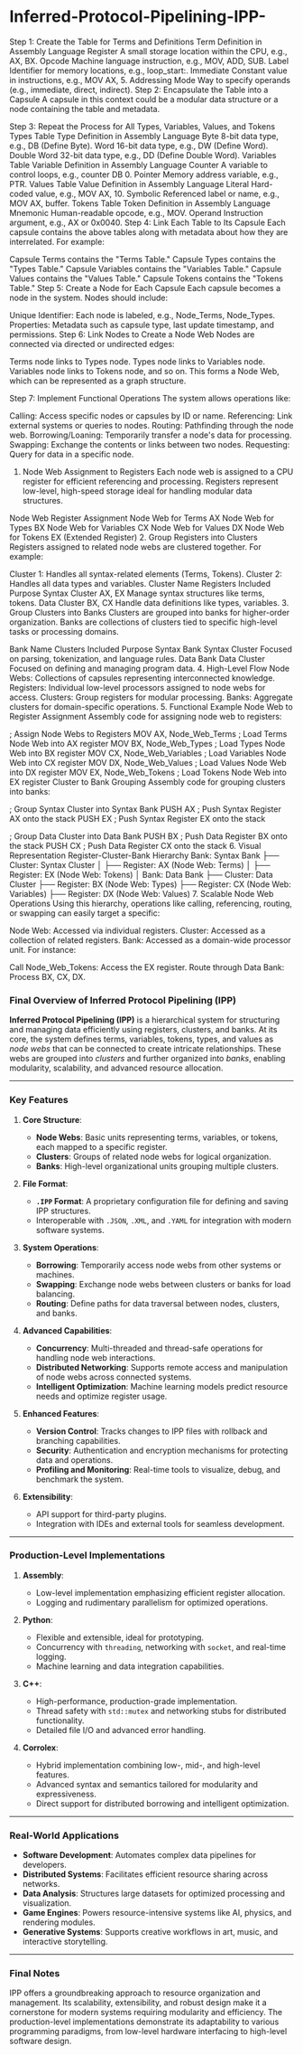 # Inferred-Protocol-Pipelining-IPP-

Step 1: Create the Table for Terms and Definitions
Term	Definition in Assembly Language
Register	A small storage location within the CPU, e.g., AX, BX.
Opcode	Machine language instruction, e.g., MOV, ADD, SUB.
Label	Identifier for memory locations, e.g., loop_start:.
Immediate	Constant value in instructions, e.g., MOV AX, 5.
Addressing Mode	Way to specify operands (e.g., immediate, direct, indirect).
Step 2: Encapsulate the Table into a Capsule
A capsule in this context could be a modular data structure or a node containing the table and metadata.

Step 3: Repeat the Process for All Types, Variables, Values, and Tokens
Types Table
Type	Definition in Assembly Language
Byte	8-bit data type, e.g., DB (Define Byte).
Word	16-bit data type, e.g., DW (Define Word).
Double Word	32-bit data type, e.g., DD (Define Double Word).
Variables Table
Variable	Definition in Assembly Language
Counter	A variable to control loops, e.g., counter DB 0.
Pointer	Memory address variable, e.g., PTR.
Values Table
Value	Definition in Assembly Language
Literal	Hard-coded value, e.g., MOV AX, 10.
Symbolic	Referenced label or name, e.g., MOV AX, buffer.
Tokens Table
Token	Definition in Assembly Language
Mnemonic	Human-readable opcode, e.g., MOV.
Operand	Instruction argument, e.g., AX or 0x0040.
Step 4: Link Each Table to Its Capsule
Each capsule contains the above tables along with metadata about how they are interrelated. For example:

Capsule Terms contains the "Terms Table."
Capsule Types contains the "Types Table."
Capsule Variables contains the "Variables Table."
Capsule Values contains the "Values Table."
Capsule Tokens contains the "Tokens Table."
Step 5: Create a Node for Each Capsule
Each capsule becomes a node in the system. Nodes should include:

Unique Identifier: Each node is labeled, e.g., Node_Terms, Node_Types.
Properties: Metadata such as capsule type, last update timestamp, and permissions.
Step 6: Link Nodes to Create a Node Web
Nodes are connected via directed or undirected edges:

Terms node links to Types node.
Types node links to Variables node.
Variables node links to Tokens node, and so on.
This forms a Node Web, which can be represented as a graph structure.

Step 7: Implement Functional Operations
The system allows operations like:

Calling: Access specific nodes or capsules by ID or name.
Referencing: Link external systems or queries to nodes.
Routing: Pathfinding through the node web.
Borrowing/Loaning: Temporarily transfer a node's data for processing.
Swapping: Exchange the contents or links between two nodes.
Requesting: Query for data in a specific node.

1. Node Web Assignment to Registers
Each node web is assigned to a CPU register for efficient referencing and processing.
Registers represent low-level, high-speed storage ideal for handling modular data structures.

Node Web	Register Assignment
Node Web for Terms	AX
Node Web for Types	BX
Node Web for Variables	CX
Node Web for Values	DX
Node Web for Tokens	EX (Extended Register)
2. Group Registers into Clusters
Registers assigned to related node webs are clustered together.
For example:

Cluster 1: Handles all syntax-related elements (Terms, Tokens).
Cluster 2: Handles all data types and variables.
Cluster Name	Registers Included	Purpose
Syntax Cluster	AX, EX	Manage syntax structures like terms, tokens.
Data Cluster	BX, CX	Handle data definitions like types, variables.
3. Group Clusters into Banks
Clusters are grouped into banks for higher-order organization.
Banks are collections of clusters tied to specific high-level tasks or processing domains.

Bank Name	Clusters Included	Purpose
Syntax Bank	Syntax Cluster	Focused on parsing, tokenization, and language rules.
Data Bank	Data Cluster	Focused on defining and managing program data.
4. High-Level Flow
Node Webs: Collections of capsules representing interconnected knowledge.
Registers: Individual low-level processors assigned to node webs for access.
Clusters: Group registers for modular processing.
Banks: Aggregate clusters for domain-specific operations.
5. Functional Example
Node Web to Register Assignment
Assembly code for assigning node web to registers:

; Assign Node Webs to Registers
MOV AX, Node_Web_Terms       ; Load Terms Node Web into AX register
MOV BX, Node_Web_Types       ; Load Types Node Web into BX register
MOV CX, Node_Web_Variables   ; Load Variables Node Web into CX register
MOV DX, Node_Web_Values      ; Load Values Node Web into DX register
MOV EX, Node_Web_Tokens      ; Load Tokens Node Web into EX register
Cluster to Bank Grouping
Assembly code for grouping clusters into banks:

; Group Syntax Cluster into Syntax Bank
PUSH AX                     ; Push Syntax Register AX onto the stack
PUSH EX                     ; Push Syntax Register EX onto the stack

; Group Data Cluster into Data Bank
PUSH BX                     ; Push Data Register BX onto the stack
PUSH CX                     ; Push Data Register CX onto the stack
6. Visual Representation
Register-Cluster-Bank Hierarchy
Bank: Syntax Bank
  ├── Cluster: Syntax Cluster
  │    ├── Register: AX (Node Web: Terms)
  │    ├── Register: EX (Node Web: Tokens)
  │
Bank: Data Bank
  ├── Cluster: Data Cluster
       ├── Register: BX (Node Web: Types)
       ├── Register: CX (Node Web: Variables)
       ├── Register: DX (Node Web: Values)
7. Scalable Node Web Operations
Using this hierarchy, operations like calling, referencing, routing, or swapping can easily target a specific:

Node Web: Accessed via individual registers.
Cluster: Accessed as a collection of related registers.
Bank: Accessed as a domain-wide processor unit.
For instance:

Call Node_Web_Tokens: Access the EX register.
Route through Data Bank: Process BX, CX, DX.

### **Final Overview of Inferred Protocol Pipelining (IPP)**  

**Inferred Protocol Pipelining (IPP)** is a hierarchical system for structuring and managing data efficiently using registers, clusters, and banks. At its core, the system defines terms, variables, tokens, types, and values as *node webs* that can be connected to create intricate relationships. These webs are grouped into *clusters* and further organized into *banks*, enabling modularity, scalability, and advanced resource allocation.

---

### **Key Features**

1. **Core Structure**:
   - **Node Webs**: Basic units representing terms, variables, or tokens, each mapped to a specific register.
   - **Clusters**: Groups of related node webs for logical organization.
   - **Banks**: High-level organizational units grouping multiple clusters.

2. **File Format**:
   - **`.IPP` Format**: A proprietary configuration file for defining and saving IPP structures.
   - Interoperable with `.JSON`, `.XML`, and `.YAML` for integration with modern software systems.

3. **System Operations**:
   - **Borrowing**: Temporarily access node webs from other systems or machines.
   - **Swapping**: Exchange node webs between clusters or banks for load balancing.
   - **Routing**: Define paths for data traversal between nodes, clusters, and banks.

4. **Advanced Capabilities**:
   - **Concurrency**: Multi-threaded and thread-safe operations for handling node web interactions.
   - **Distributed Networking**: Supports remote access and manipulation of node webs across connected systems.
   - **Intelligent Optimization**: Machine learning models predict resource needs and optimize register usage.

5. **Enhanced Features**:
   - **Version Control**: Tracks changes to IPP files with rollback and branching capabilities.
   - **Security**: Authentication and encryption mechanisms for protecting data and operations.
   - **Profiling and Monitoring**: Real-time tools to visualize, debug, and benchmark the system.

6. **Extensibility**:
   - API support for third-party plugins.
   - Integration with IDEs and external tools for seamless development.

---

### **Production-Level Implementations**

1. **Assembly**:
   - Low-level implementation emphasizing efficient register allocation.
   - Logging and rudimentary parallelism for optimized operations.

2. **Python**:
   - Flexible and extensible, ideal for prototyping.
   - Concurrency with `threading`, networking with `socket`, and real-time logging.
   - Machine learning and data integration capabilities.

3. **C++**:
   - High-performance, production-grade implementation.
   - Thread safety with `std::mutex` and networking stubs for distributed functionality.
   - Detailed file I/O and advanced error handling.

4. **Corrolex**:
   - Hybrid implementation combining low-, mid-, and high-level features.
   - Advanced syntax and semantics tailored for modularity and expressiveness.
   - Direct support for distributed borrowing and intelligent optimization.

---

### **Real-World Applications**

- **Software Development**: Automates complex data pipelines for developers.
- **Distributed Systems**: Facilitates efficient resource sharing across networks.
- **Data Analysis**: Structures large datasets for optimized processing and visualization.
- **Game Engines**: Powers resource-intensive systems like AI, physics, and rendering modules.
- **Generative Systems**: Supports creative workflows in art, music, and interactive storytelling.

---

### **Final Notes**

IPP offers a groundbreaking approach to resource organization and management. Its scalability, extensibility, and robust design make it a cornerstone for modern systems requiring modularity and efficiency. The production-level implementations demonstrate its adaptability to various programming paradigms, from low-level hardware interfacing to high-level software design.

